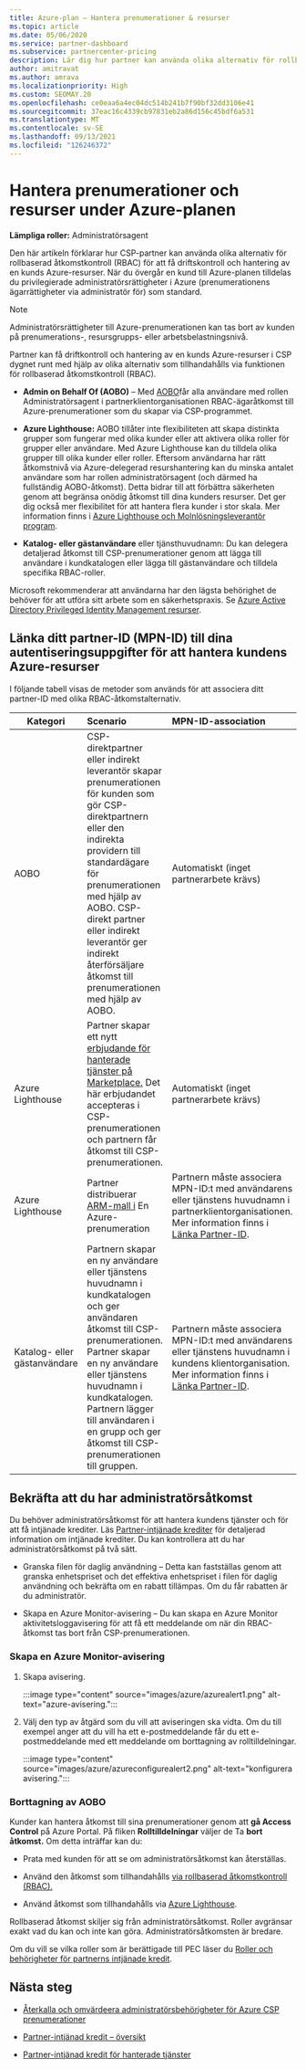 ```yaml
---
title: Azure-plan – Hantera prenumerationer & resurser
ms.topic: article
ms.date: 05/06/2020
ms.service: partner-dashboard
ms.subservice: partnercenter-pricing
description: Lär dig hur partner kan använda olika alternativ för rollbaserad åtkomstkontroll (RBAC) för att få driftskontroll och hantering av en kunds Azure-resurser.
author: amitravat
ms.author: amrava
ms.localizationpriority: High
ms.custom: SEOMAY.20
ms.openlocfilehash: ce0eaa6a4ec04dc514b241b7f90bf32dd3106e41
ms.sourcegitcommit: 37eac16c4339cb97831eb2a86d156c45bdf6a531
ms.translationtype: MT
ms.contentlocale: sv-SE
ms.lasthandoff: 09/13/2021
ms.locfileid: "126246372"
---
```

# <a name="manage-subscriptions-and-resources-under-the-azure-plan"></a>Hantera prenumerationer och resurser under Azure-planen

**Lämpliga roller:** Administratörsagent


Den här artikeln förklarar hur CSP-partner kan använda olika alternativ för rollbaserad åtkomstkontroll (RBAC) för att få driftskontroll och hantering av en kunds Azure-resurser. När du övergår en kund till Azure-planen tilldelas du privilegierade administratörsrättigheter i Azure (prenumerationens ägarrättigheter via administratör för) som standard.

 > [!NOTE]
 > Administratörsrättigheter till Azure-prenumerationen kan tas bort av kunden på prenumerations-, resursgrupps- eller arbetsbelastningsnivå. 

 Partner kan få driftkontroll och hantering av en kunds Azure-resurser i CSP dygnet runt med hjälp av olika alternativ som tillhandahålls via funktionen för rollbaserad åtkomstkontroll (RBAC). 

- **Admin on Behalf Of (AOBO)** – Med [AOBO](https://channel9.msdn.com/Series/cspdev/Module-11-Admin-On-Behalf-Of-AOBO)får alla användare med rollen Administratörsagent i partnerklientorganisationen RBAC-ägaråtkomst till Azure-prenumerationer som du skapar via CSP-programmet.

- **Azure Lighthouse:** AOBO tillåter inte flexibiliteten att skapa distinkta grupper som fungerar med olika kunder eller att aktivera olika roller för grupper eller användare. Med Azure Lighthouse kan du tilldela olika grupper till olika kunder eller roller. Eftersom användarna har rätt åtkomstnivå via Azure-delegerad resurshantering kan du minska antalet användare som har rollen administratörsagent (och därmed ha fullständig AOBO-åtkomst). Detta bidrar till att förbättra säkerheten genom att begränsa onödig åtkomst till dina kunders resurser. Det ger dig också mer flexibilitet för att hantera flera kunder i stor skala. Mer information finns i [Azure Lighthouse och Molnlösningsleverantör program](/azure/lighthouse/concepts/cloud-solution-provider).

- **Katalog- eller [](/azure/active-directory/develop/app-objects-and-service-principals)gästanvändare** eller tjänsthuvudnamn: Du kan delegera detaljerad åtkomst till CSP-prenumerationer genom att lägga till användare i kundkatalogen eller lägga till gästanvändare och tilldela specifika RBAC-roller.

Microsoft rekommenderar att användarna har den lägsta behörighet de behöver för att utföra sitt arbete som en säkerhetspraxis. Se [Azure Active Directory Privileged Identity Management resurser](/azure/active-directory/privileged-identity-management/pim-configure).

## <a name="link-your-partner-id-mpn-id-to-your-credentials-for-managing-customers-azure-resources"></a>Länka ditt partner-ID (MPN-ID) till dina autentiseringsuppgifter för att hantera kundens Azure-resurser

I följande tabell visas de metoder som används för att associera ditt partner-ID med olika RBAC-åtkomstalternativ.

|**Kategori**   |**Scenario**   |**MPN-ID-association**|
|-----------------|:------------------------|:------------------|
|AOBO   |CSP-direktpartner eller indirekt leverantör skapar prenumerationen för kunden som gör CSP-direktpartnern eller den indirekta providern till standardägare för prenumerationen med hjälp av AOBO. CSP-direkt partner eller indirekt leverantör ger indirekt återförsäljare åtkomst till prenumerationen med hjälp av AOBO.|Automatiskt (inget partnerarbete krävs)|
|Azure Lighthouse|Partner skapar ett nytt [erbjudande för hanterade tjänster på Marketplace.](/azure/lighthouse/concepts/managed-services-offers) Det här erbjudandet accepteras i CSP-prenumerationen och partnern får åtkomst till CSP-prenumerationen.|Automatiskt (inget partnerarbete krävs)|
|Azure Lighthouse|Partner distribuerar [ARM-mall i](/azure/lighthouse/how-to/onboard-customer) En Azure-prenumeration|Partnern måste associera MPN-ID:t med användarens eller tjänstens huvudnamn i partnerklientorganisationen. Mer information finns i [Länka Partner-ID](/azure/billing/billing-partner-admin-link-started).|
|Katalog- eller gästanvändare|Partnern skapar en ny användare eller tjänstens huvudnamn i kundkatalogen och ger användaren åtkomst till CSP-prenumerationen. Partner skapar en ny användare eller tjänstens huvudnamn i kundkatalogen. Partnern lägger till användaren i en grupp och ger åtkomst till CSP-prenumerationen till gruppen.|Partnern måste associera MPN-ID:t med användarens eller tjänstens huvudnamn i kundens klientorganisation. Mer information finns i [Länka Partner-ID](/azure/billing/billing-partner-admin-link-started).|

## <a name="confirm-that-you-have-admin-access"></a>Bekräfta att du har administratörsåtkomst

Du behöver administratörsåtkomst för att hantera kundens tjänster och för att få intjänade krediter. Läs [Partner-intjänade krediter](partner-earned-credit.md) för detaljerad information om intjänade krediter. Du kan kontrollera att du har administratörsåtkomst på två sätt.

- Granska filen för daglig användning – Detta kan fastställas genom att granska enhetspriset och det effektiva enhetspriset i filen för daglig användning och bekräfta om en rabatt tillämpas. Om du får rabatten är du administratör.

- Skapa en Azure Monitor-avisering – Du kan [](/azure/azure-monitor/platform/alerts-activity-log) skapa en Azure Monitor aktivitetsloggavisering för att få ett meddelande om när din RBAC-åtkomst tas bort från CSP-prenumerationen.

### <a name="create-an-azure-monitor-alert"></a>Skapa en Azure Monitor-avisering

1. Skapa avisering.

   :::image type="content" source="images/azure/azurealert1.png" alt-text="azure-avisering.":::

2. Välj den typ av åtgärd som du vill att aviseringen ska vidta. Om du till exempel anger att du vill ha ett e-postmeddelande får du ett e-postmeddelande med ett meddelande om borttagning av rolltilldelningar.

   :::image type="content" source="images/azure/azureconfigurealert2.png" alt-text="konfigurera avisering.":::

### <a name="aobo-removal"></a>Borttagning av AOBO

Kunder kan hantera åtkomst till sina prenumerationer genom att **gå Access Control** på Azure Portal. På fliken **Rolltilldelningar** väljer de Ta **bort åtkomst.** Om detta inträffar kan du:

- Prata med kunden för att se om administratörsåtkomst kan återställas.

- Använd den åtkomst som tillhandahålls [via rollbaserad åtkomstkontroll (RBAC).](/azure/role-based-access-control/overview)

- Använd åtkomst som tillhandahålls via [Azure Lighthouse](https://azure.microsoft.com/services/azure-lighthouse/).

Rollbaserad åtkomst skiljer sig från administratörsåtkomst. Roller avgränsar exakt vad du kan och inte kan göra. Administratörsåtkomsten är bredare.

Om du vill se vilka roller som är berättigade till PEC läser du [Roller och behörigheter för partnerns intjänade kredit](https://query.prod.cms.rt.microsoft.com/cms/api/am/binary/RE3QuW2).

## <a name="next-steps"></a>Nästa steg

- [Återkalla och omvärdeera administratörsbehörigheter för Azure CSP prenumerationer](revoke-reinstate-csp.md)

- [Partner-intjänad kredit – översikt](partner-earned-credit.md)

- [Partner-intjänad kredit för hanterade tjänster](partner-earned-credit-explanation.md)